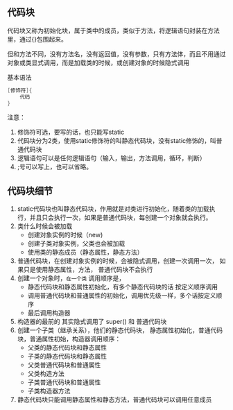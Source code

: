 ## 代码块
代码块又称为初始化块，属于类中的成员，类似于方法，将逻辑语句封装在方法里，通过{}包围起来。

但和方法不同，没有方法名，没有返回值，没有参数，只有方法体，而且不用通过对象或类显式调用，而是加载类的时候，或创建对象的时候隐式调用

基本语法
```java
[修饰符]{
    代码
}
```
注意：
1. 修饰符可选，要写的话，也只能写static
2. 代码块分为2类，使用static修饰符的叫静态代码块，没有static修饰的，叫普通代码块
3. 逻辑语句可以是任何逻辑语句（输入，输出，方法调用，循环，判断）
4. ;号可以写上，也可以省略。

## 代码块细节
1. static代码块也叫静态代码块，作用就是对类进行初始化，随着类的加载执行，并且只会执行一次，如果是普通代码块，每创建一个对象就会执行。
2. 类什么时候会被加载
    - 创建对象实例的时候（new)
    - 创建子类对象实例，父类也会被加载
    - 使用类的静态成员（静态属性，静态方法）
3. 普通代码块，在创建对象实例的时候，会被隐式调用，创建一次调用一次， 如果只是使用静态属性，方法， 普通代码块不会执行
4. 创建一个对象时，`在一个类` 调用顺序是，
    - 静态代码块和静态属性初始化，有多个静态代码块的话 按定义顺序调用
    - 调用普通代码块和普通属性的初始化，调用优先级一样，多个话按定义顺序
    - 最后调用构造器
5. 构造器的最前的 其实隐式调用了 super() 和 普通代码块
6. 创建一个子类（继承关系），他们的静态代码块， 静态属性初始化，普通代码块，普通属性初始，构造器调用顺序：
    - 父类的静态代码块和静态属性
    - 子类的静态代码块和静态属性
    - 父类普通代码块和普通属性
    - 父类构造方法
    - 子类普通代码块和普通属性
    - 子类构造器方法
7. 静态代码块只能调用静态属性和静态方法，普通代码块可以调用任意成员
